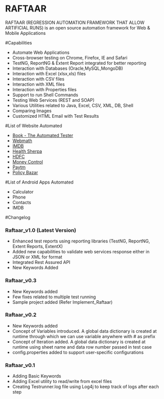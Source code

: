 # RAFTAAR

RAFTAAR (REGRESSION AUTOMATION FRAMEWORK THAT ALLOW ARTIFICIAL RUNS) is an open source automation framework for Web & Mobile Applications 

#Capabilities

 - Automate Web Applications
 - Cross-browser testing on Chrome, Firefox, IE and Safari
 - TestNG, ReportNG & Extent Report integrated for better reporting
 - Interaction with Databases (Oracle,MySQL,MongoDB)
 - Interaction with Excel (xlsx,xls) files
 - Interaction with CSV files
 - Interaction with XML files
 - Interaction with Properties files
 - Support to run Shell Commands
 - Testing Web Services (REST and SOAP)
 - Various Utilities related to Java, Excel, CSV, XML, DB, Shell  
 - Comparing Images
 - Customized HTML Email with Test Results
 
#List of Website Automated

- [Book - The Automated Tester](http://book.theautomatedtester.co.uk/)
- [Webmath](http://www.webmath.com/)
- [IMDB](http://www.imdb.com/)
- [Health Sherpa](https://www.healthsherpa.com/)
- [HDFC](http://www.hdfcbank.com/)
- [Money Control](http://www.moneycontrol.com/)
- [Paytm](https://paytm.com/)
- [Policy Bazar](https://www.policybazaar.com/)

#List of Android Apps Automated

- Calculator
- Phone
- Contacts
- IMDB

#Changelog

### Raftaar_v1.0 (Latest Version)

- Enhanced test reports using reporting libraries (TestNG, ReportNG, Extent Reports, ExtentX)
- Added new capabilities to validate web services response either in JSON or XML for format
- Integrated Rest Assured API
- New Keywords Added
 
### Raftaar_v0.3

- New Keywords added
- Few fixes related to multiple test running
- Sample project added (Refer Implement_Raftaar)

### Raftaar_v0.2

- New Keywords added
- Concept of Variables introduced. A global data dictionary is created at runtime through which we can use variable anywhere with # as prefix
- Concept of Iteration added. A global data dictionary is created at runtime using sheet name and data row number passed in test case
- config.properties added to support user-specific configurations

### Raftaar_v0.1

- Adding Basic Keywords
- Adding Excel utility to read/write from excel files
- Creating Testrunner.log file using Log4j to keep track of logs after each step